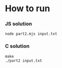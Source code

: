 # How to run

### JS solution

`node part2.mjs input.txt`



### C solution

```
make
./part2 input.txt
```
